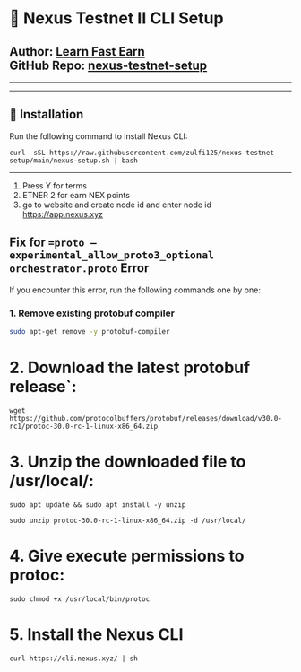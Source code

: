 # 🚀 Nexus Testnet II CLI Setup  
**Author:** [Learn Fast Earn](https://www.youtube.com/@LearnFastEarn2.0)  
**GitHub Repo:** [nexus-testnet-setup](https://github.com/zulfi125/nexus-testnet-setup)  
---
--------------------------------------------------------------------------------------------------------------------------

    
---

## 📜 Installation  
Run the following command to install Nexus CLI:  
```
curl -sSL https://raw.githubusercontent.com/zulfi125/nexus-testnet-setup/main/nexus-setup.sh | bash
```
--------------------------------------------------------------------------------------------------------------------------
1. Press Y for terms
2. ETNER 2 for earn NEX points
3. go to website and create node id and enter node id
   https://app.nexus.xyz

## Fix for `=proto — experimental_allow_proto3_optional orchestrator.proto` Error

If you encounter this error, run the following commands one by one:

### 1. Remove existing protobuf compiler
```bash
sudo apt-get remove -y protobuf-compiler
```


# 2. Download the latest protobuf release`:

```
wget https://github.com/protocolbuffers/protobuf/releases/download/v30.0-rc1/protoc-30.0-rc-1-linux-x86_64.zip

```

# 3. Unzip the downloaded file to /usr/local/:
```
sudo apt update && sudo apt install -y unzip
```
```
sudo unzip protoc-30.0-rc-1-linux-x86_64.zip -d /usr/local/
```

# 4. Give execute permissions to protoc:

```
sudo chmod +x /usr/local/bin/protoc
```
# 5. Install the Nexus CLI


```
curl https://cli.nexus.xyz/ | sh
```









